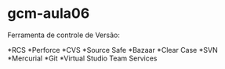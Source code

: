 # gcm-aula06

Ferramenta de controle de Versão:

*RCS
*Perforce
*CVS
*Source Safe
*Bazaar
*Clear Case
*SVN
*Mercurial
*Git
*Virtual Studio Team Services
